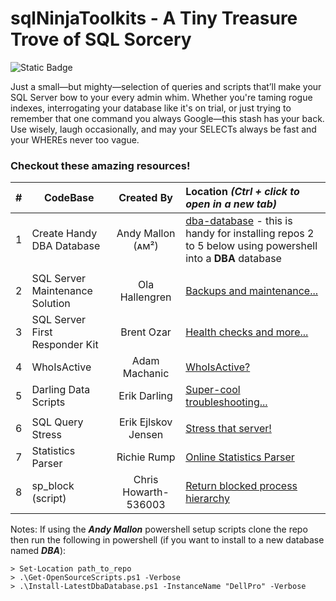 
# sqlNinjaToolkits - A Tiny Treasure Trove of SQL Sorcery
![Static Badge](https://img.shields.io/badge/sql-geek-blue)


Just a small—but mighty—selection of queries and scripts that’ll make your SQL Server bow to your every admin whim. Whether you're taming rogue indexes, interrogating your database like it's on trial, or just trying to remember that one command you always Google—this stash has your back. Use wisely, laugh occasionally, and may your SELECTs always be fast and your WHEREs never too vague.

### Checkout these amazing resources!

|#| **CodeBase** | **Created By** | **Location _(Ctrl + click to open in a new tab)_** |
|-| ------------- |:-------------:| :-------------|
|1| Create Handy DBA Database | Andy Mallon (ᴀᴍ²) | [dba-database](https://github.com/amtwo/dba-database) - this is handy for installing repos 2 to 5 below using powershell into a **DBA** database |
|||||
|2| SQL Server Maintenance Solution | Ola Hallengren | [Backups and maintenance...](https://github.com/olahallengren/sql-server-maintenance-solution) |
|3| SQL Server First Responder Kit | Brent Ozar | [Health checks and more...](https://github.com/BrentOzarULTD/SQL-Server-First-Responder-Kit) |
|4| WhoIsActive | Adam Machanic | [WhoIsActive?](https://github.com/amachanic/sp_whoisactive) |
|5| Darling Data Scripts | Erik Darling | [Super-cool troubleshooting...](https://github.com/erikdarlingdata/DarlingData) |
|||||
|6| SQL Query Stress | Erik Ejlskov Jensen | [Stress that server!](https://github.com/ErikEJ/SqlQueryStress) |
|7| Statistics Parser | Richie Rump | [Online Statistics Parser ](https://statisticsparser.com/) |
|8| sp_block (script) | Chris Howarth-536003 | [Return blocked process hierarchy](sp_block.sql) |

Notes:
If using the _**Andy Mallon**_ powershell setup scripts clone the repo then run the following in powershell (if you want to install to a new database named _**DBA**_):

```
> Set-Location path_to_repo
> .\Get-OpenSourceScripts.ps1 -Verbose
> .\Install-LatestDbaDatabase.ps1 -InstanceName "DellPro" -Verbose
```

